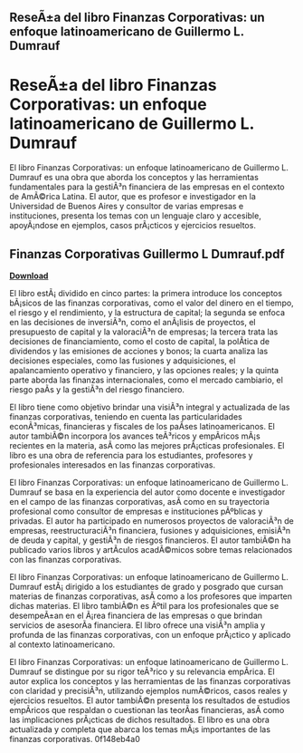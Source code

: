 ## ReseÃ±a del libro Finanzas Corporativas: un enfoque latinoamericano de Guillermo L. Dumrauf

  
# ReseÃ±a del libro Finanzas Corporativas: un enfoque latinoamericano de Guillermo L. Dumrauf
 
El libro Finanzas Corporativas: un enfoque latinoamericano de Guillermo L. Dumrauf es una obra que aborda los conceptos y las herramientas fundamentales para la gestiÃ³n financiera de las empresas en el contexto de AmÃ©rica Latina. El autor, que es profesor e investigador en la Universidad de Buenos Aires y consultor de varias empresas e instituciones, presenta los temas con un lenguaje claro y accesible, apoyÃ¡ndose en ejemplos, casos prÃ¡cticos y ejercicios resueltos.
 
## Finanzas Corporativas Guillermo L Dumrauf.pdf


[**Download**](https://www.google.com/url?q=https%3A%2F%2Furllie.com%2F2tLi1L&sa=D&sntz=1&usg=AOvVaw0HPprJ3oJS9YTa4lijsHLQ)

 
El libro estÃ¡ dividido en cinco partes: la primera introduce los conceptos bÃ¡sicos de las finanzas corporativas, como el valor del dinero en el tiempo, el riesgo y el rendimiento, y la estructura de capital; la segunda se enfoca en las decisiones de inversiÃ³n, como el anÃ¡lisis de proyectos, el presupuesto de capital y la valoraciÃ³n de empresas; la tercera trata las decisiones de financiamiento, como el costo de capital, la polÃ­tica de dividendos y las emisiones de acciones y bonos; la cuarta analiza las decisiones especiales, como las fusiones y adquisiciones, el apalancamiento operativo y financiero, y las opciones reales; y la quinta parte aborda las finanzas internacionales, como el mercado cambiario, el riesgo paÃ­s y la gestiÃ³n del riesgo financiero.
 
El libro tiene como objetivo brindar una visiÃ³n integral y actualizada de las finanzas corporativas, teniendo en cuenta las particularidades econÃ³micas, financieras y fiscales de los paÃ­ses latinoamericanos. El autor tambiÃ©n incorpora los avances teÃ³ricos y empÃ­ricos mÃ¡s recientes en la materia, asÃ­ como las mejores prÃ¡cticas profesionales. El libro es una obra de referencia para los estudiantes, profesores y profesionales interesados en las finanzas corporativas.
  
El libro Finanzas Corporativas: un enfoque latinoamericano de Guillermo L. Dumrauf se basa en la experiencia del autor como docente e investigador en el campo de las finanzas corporativas, asÃ­ como en su trayectoria profesional como consultor de empresas e instituciones pÃºblicas y privadas. El autor ha participado en numerosos proyectos de valoraciÃ³n de empresas, reestructuraciÃ³n financiera, fusiones y adquisiciones, emisiÃ³n de deuda y capital, y gestiÃ³n de riesgos financieros. El autor tambiÃ©n ha publicado varios libros y artÃ­culos acadÃ©micos sobre temas relacionados con las finanzas corporativas.
 
El libro Finanzas Corporativas: un enfoque latinoamericano de Guillermo L. Dumrauf estÃ¡ dirigido a los estudiantes de grado y posgrado que cursan materias de finanzas corporativas, asÃ­ como a los profesores que imparten dichas materias. El libro tambiÃ©n es Ãºtil para los profesionales que se desempeÃ±an en el Ã¡rea financiera de las empresas o que brindan servicios de asesorÃ­a financiera. El libro ofrece una visiÃ³n amplia y profunda de las finanzas corporativas, con un enfoque prÃ¡ctico y aplicado al contexto latinoamericano.
 
El libro Finanzas Corporativas: un enfoque latinoamericano de Guillermo L. Dumrauf se distingue por su rigor teÃ³rico y su relevancia empÃ­rica. El autor explica los conceptos y las herramientas de las finanzas corporativas con claridad y precisiÃ³n, utilizando ejemplos numÃ©ricos, casos reales y ejercicios resueltos. El autor tambiÃ©n presenta los resultados de estudios empÃ­ricos que respaldan o cuestionan las teorÃ­as financieras, asÃ­ como las implicaciones prÃ¡cticas de dichos resultados. El libro es una obra actualizada y completa que abarca los temas mÃ¡s importantes de las finanzas corporativas.
 0f148eb4a0
